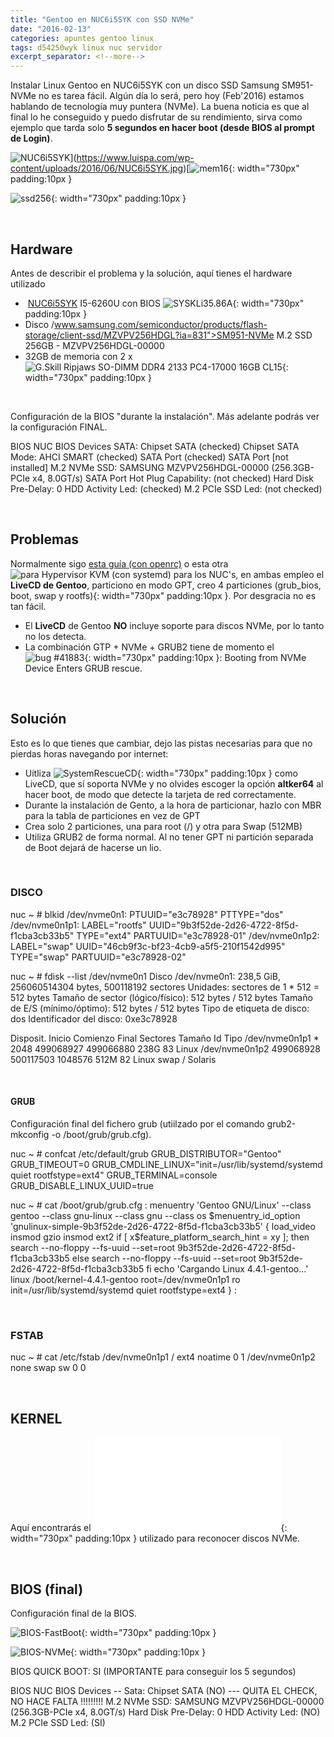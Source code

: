 ```yaml
---
title: "Gentoo en NUC6i5SYK con SSD NVMe"
date: "2016-02-13"
categories: apuntes gentoo linux
tags: d54250wyk linux nuc servidor
excerpt_separator: <!--more-->
---
```


Instalar Linux Gentoo en NUC6i5SYK con un disco SSD Samsung SM951-NVMe no es tarea fácil. Algún día lo será, pero hoy (Feb'2016) estamos hablando de tecnología muy puntera (NVMe). La buena noticia es que al final lo he conseguido y puedo disfrutar de su rendimiento, sirva como ejemplo que tarda solo **5 segundos en hacer boot (desde BIOS al prompt de Login)**.

![NUC6i5SYK](https://www.luispa.com/wp-content/uploads/2016/06/NUC6i5SYK-300x169.jpg)](https://www.luispa.com/wp-content/uploads/2016/06/NUC6i5SYK.jpg)[![mem16](/assets/img/original/mem16-300x129.jpg){: width="730px" padding:10px }

![ssd256](/assets/img/original/ssd256-300x79.jpg){: width="730px" padding:10px }

 

## Hardware

Antes de describir el problema y la solución, aquí tienes el hardware utilizado

-  [NUC6i5SYK](http://ark.intel.com/products/89188/Intel-NUC-Kit-NUC6i5SYK) I5-6260U con BIOS ![SYSKLi35.86A](/assets/img/original/BIOS-Update-SYSKLi35-86A){: width="730px" padding:10px }
- Disco /www.samsung.com/semiconductor/products/flash-storage/client-ssd/MZVPV256HDGL?ia=831">SM951-NVMe M.2 SSD 256GB - MZVPV256HDGL-00000
- 32GB de memoria con 2 x  ![G.Skill Ripjaws SO-DIMM DDR4 2133 PC4-17000 16GB CL15](/assets/img/original/f4-2133c15s-16grs){: width="730px" padding:10px }

 

Configuración de la BIOS "durante la instalación". Más adelante podrás ver la configuración FINAL.

BIOS NUC BIOS Devices SATA:
        Chipset SATA (checked)
        Chipset SATA Mode: AHCI
        SMART (checked)
        SATA Port (checked)
        SATA Port [not installed]
        M.2 NVMe     SSD:  SAMSUNG MZVPV256HDGL-00000 (256.3GB-PCIe x4, 8.0GT/s)
        SATA Port Hot Plug Capability: (not checked)
        Hard Disk Pre-Delay: 0
        HDD Activity Led: (checked)
        M.2 PCIe SSD Led: (not checked)

 

## Problemas

Normalmente sigo [esta guía (con openrc)](https://www.luispa.com/?p=7) o esta otra ![para Hypervisor KVM (con systemd)](/assets/img/original/?p=3221) para los NUC's, en ambas empleo el **LiveCD de Gentoo**, particiono en modo GPT, creo 4 particiones (grub_bios, boot, swap y rootfs){: width="730px" padding:10px }. Por desgracia no es tan fácil.

- El **LiveCD** de Gentoo **NO** incluye soporte para discos NVMe, por lo tanto no los detecta.
- La combinación GTP + NVMe + GRUB2 tiene de momento el ![bug #41883](/assets/img/original/?41883){: width="730px" padding:10px }: Booting from NVMe Device Enters GRUB rescue.

 

## Solución

Esto es lo que tienes que cambiar, dejo las pistas necesarias para que no pierdas horas navegando por internet:

- Uitliza ![SystemRescueCD](/assets/img/original/Sysresccd-manual-en_Booting_the_CD-ROM){: width="730px" padding:10px } como LiveCD, que sí soporta NVMe y no olvides escoger la opción **altker64** al hacer boot, de modo que detecte la tarjeta de red correctamente.
- Durante la instalación de Gento, a la hora de particionar, hazlo con MBR para la tabla de particiones en vez de GPT
- Crea solo 2 particiones, una para root (/) y otra para Swap (512MB)
- Utiliza GRUB2 de forma normal. Al no tener GPT ni partición separada de Boot dejará de hacerse un lio.

 

### DISCO

nuc ~ # blkid
/dev/nvme0n1: PTUUID="e3c78928" PTTYPE="dos"
/dev/nvme0n1p1: LABEL="rootfs" UUID="9b3f52de-2d26-4722-8f5d-f1cba3cb33b5" TYPE="ext4" PARTUUID="e3c78928-01"
/dev/nvme0n1p2: LABEL="swap" UUID="46cb9f3c-bf23-4cb9-a5f5-210f1542d995" TYPE="swap" PARTUUID="e3c78928-02"

nuc ~ # fdisk --list /dev/nvme0n1
Disco /dev/nvme0n1: 238,5 GiB, 256060514304 bytes, 500118192 sectores
Unidades: sectores de 1 * 512 = 512 bytes
Tamaño de sector (lógico/físico): 512 bytes / 512 bytes
Tamaño de E/S (mínimo/óptimo): 512 bytes / 512 bytes
Tipo de etiqueta de disco: dos
Identificador del disco: 0xe3c78928

Disposit.      Inicio  Comienzo     Final  Sectores Tamaño Id Tipo
/dev/nvme0n1p1 *           2048 499068927 499066880   238G 83 Linux
/dev/nvme0n1p2        499068928 500117503   1048576   512M 82 Linux swap / Solaris

 

#### GRUB

Configuración final del fichero grub (utiilzado por el comando grub2-mkconfig -o /boot/grub/grub.cfg).

nuc ~ # confcat /etc/default/grub
GRUB_DISTRIBUTOR="Gentoo"
GRUB_TIMEOUT=0
GRUB_CMDLINE_LINUX="init=/usr/lib/systemd/systemd quiet rootfstype=ext4"
GRUB_TERMINAL=console
GRUB_DISABLE_LINUX_UUID=true

nuc ~ # cat /boot/grub/grub.cfg
:
menuentry 'Gentoo GNU/Linux' --class gentoo --class gnu-linux --class gnu --class os $menuentry_id_option 'gnulinux-simple-9b3f52de-2d26-4722-8f5d-f1cba3cb33b5' {
    load_video
    insmod gzio
    insmod ext2
    if [ x$feature_platform_search_hint = xy ]; then
      search --no-floppy --fs-uuid --set=root  9b3f52de-2d26-4722-8f5d-f1cba3cb33b5
    else
      search --no-floppy --fs-uuid --set=root 9b3f52de-2d26-4722-8f5d-f1cba3cb33b5
    fi
    echo    'Cargando Linux 4.4.1-gentoo...'
    linux   /boot/kernel-4.4.1-gentoo root=/dev/nvme0n1p1 ro init=/usr/lib/systemd/systemd quiet rootfstype=ext4
}
:

 

### FSTAB

nuc ~ # cat /etc/fstab
/dev/nvme0n1p1      /       ext4        noatime     0 1
/dev/nvme0n1p2      none        swap        sw      0 0

 

## KERNEL

Aquí encontrarás el ![Kernel 4.4.1](/assets/img/original/2016-02-13-config-4.4.1-NUC-NUC6i5SYK-SSD-NVMe-KVM.txt){: width="730px" padding:10px } utilizado para reconocer discos NVMe.

 

## BIOS (final)

Configuración final de la BIOS.

![BIOS-FastBoot](/assets/img/original/BIOS-FastBoot-300x130.png){: width="730px" padding:10px }

![BIOS-NVMe](/assets/img/original/BIOS-NVMe-300x217.png){: width="730px" padding:10px }

BIOS QUICK BOOT: SI  (IMPORTANTE para conseguir los 5 segundos)

BIOS NUC BIOS Devices -- Sata:
        Chipset SATA (NO) --- QUITA EL CHECK, NO HACE FALTA !!!!!!!!!
        M.2 NVMe     SSD:  SAMSUNG MZVPV256HDGL-00000 (256.3GB-PCIe x4, 8.0GT/s)
        Hard Disk Pre-Delay: 0
        HDD Activity Led: (NO)
        M.2 PCIe SSD Led: (SI)

